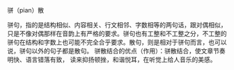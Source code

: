 
骈（pian）散

骈句，指的是结构相似、内容相关、行文相邻、字数相等的两句话，跟对偶相似，只是不像对偶那样在音韵上有严格的要求。骈句也有工整和不工整之分，不工整的骈句在结构和字数上也可能不完全合乎要求。散句，则是相对于骈句而言，也可以说，骈句以外的句子都是散句。
骈散结合的优点（作用）：骈散结合，使文章节奏明快、语言错落有致，
读来抑扬顿挫，和谐悦耳，在听觉上给人音乐的美感。
